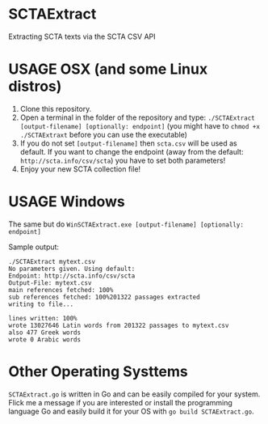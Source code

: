 # SCTAExtract
Extracting SCTA texts via the SCTA CSV API

# USAGE OSX (and some Linux distros)

1. Clone this repository.
2. Open a terminal in the folder of the repository and type: `./SCTAExtract [output-filename] [optionally: endpoint]` (you might have to `chmod +x ./SCTAExtraxt` before you can use the executable)
3. If you do not set `[output-filename]` then `scta.csv` will be used as default. If you want to change the endpoint (away from the default: `http://scta.info/csv/scta`) you have to set both parameters!
4. Enjoy your new SCTA collection file!

# USAGE Windows

The same but do `WinSCTAExtract.exe [output-filename] [optionally: endpoint]`

Sample output:

```
./SCTAExtract mytext.csv
No parameters given. Using default:
Endpoint: http://scta.info/csv/scta
Output-File: mytext.csv
main references fetched: 100%
sub references fetched: 100%201322 passages extracted
writing to file...

lines written: 100%
wrote 13027646 Latin words from 201322 passages to mytext.csv
also 477 Greek words
wrote 0 Arabic words
```

# Other Operating Systtems

`SCTAExtract.go` is written in Go and can be easily compiled for your system. Flick me a message if you are interested or install the programming language Go and easily build it for your OS with `go build SCTAExtract.go`.

